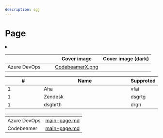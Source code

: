 ```yaml
---
description: sgj
---
```


# Page

<details>

<summary></summary>



</details>

<table data-view="cards"><thead><tr><th align="center"></th><th data-hidden data-type="image"></th><th data-hidden data-card-target data-type="content-ref"></th><th data-hidden data-card-cover data-type="image">Cover image</th><th data-hidden data-type="image">Cover image (dark)</th></tr></thead><tbody><tr><td align="center">Azure DevOps</td><td></td><td></td><td data-object-fit="contain"><a href=".gitbook/assets/CodebeamerX.png">CodebeamerX.png</a></td><td></td></tr></tbody></table>

<table data-full-width="true"><thead><tr><th width="165.99993896484375" data-type="number">#</th><th width="407.666748046875">Name</th><th>Supproted</th></tr></thead><tbody><tr><td>1</td><td>Aha</td><td>vfaf</td></tr><tr><td>1</td><td>Zendesk</td><td>dsgrtg</td></tr><tr><td>1</td><td>dsghrth</td><td>drgh</td></tr></tbody></table>



<table data-view="cards"><thead><tr><th></th><th data-hidden data-card-target data-type="content-ref"></th></tr></thead><tbody><tr><td>Azure DevOps</td><td><a href="main-page.md">main-page.md</a></td></tr><tr><td>Codebeamer</td><td><a href="main-page.md">main-page.md</a></td></tr></tbody></table>

